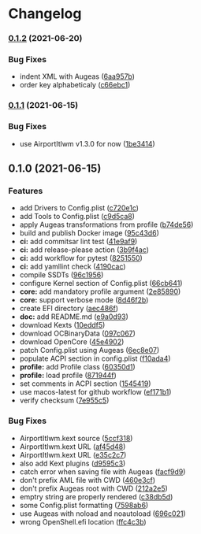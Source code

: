 # Changelog

### [0.1.2](https://www.github.com/mcanevet/geco/compare/v0.1.1...v0.1.2) (2021-06-20)


### Bug Fixes

* indent XML with Augeas ([6aa957b](https://www.github.com/mcanevet/geco/commit/6aa957bfb115234df7f61b99871bd959ff21997b))
* order key alphabeticaly ([c66ebc1](https://www.github.com/mcanevet/geco/commit/c66ebc1bb7ec1ee5152f14991ec0744d35605f08))

### [0.1.1](https://www.github.com/mcanevet/geco/compare/v0.1.0...v0.1.1) (2021-06-15)


### Bug Fixes

* use AirportItlwm v1.3.0 for now ([1be3414](https://www.github.com/mcanevet/geco/commit/1be341409cb7eab1a355a5acc0020d341acfd597))

## 0.1.0 (2021-06-15)


### Features

* add Drivers to Config.plist ([c720e1c](https://www.github.com/mcanevet/geco/commit/c720e1c84cc1954aa55adb13a17077e2cf3ed875))
* add Tools to Config.plist ([c9d5ca8](https://www.github.com/mcanevet/geco/commit/c9d5ca84d5a7139eae251c66dcab35a2df610099))
* apply Augeas transformations from profile ([b74de56](https://www.github.com/mcanevet/geco/commit/b74de56799a3c07bfc148faa627084d42f83e2e7))
* build and publish Docker image ([95c43d6](https://www.github.com/mcanevet/geco/commit/95c43d6b1fcbaf9e2c3a9a857aad38d24b6eae6b))
* **ci:** add commitsar lint test ([41e9af9](https://www.github.com/mcanevet/geco/commit/41e9af9352409f776b97ce96aca0ffc39496aadd))
* **ci:** add release-please action ([3b9f4ac](https://www.github.com/mcanevet/geco/commit/3b9f4ac3671fd73dd2c870191533d0528bdef848))
* **ci:** add workflow for pytest ([8251550](https://www.github.com/mcanevet/geco/commit/8251550c22be505272e145e413018da2e72125ec))
* **ci:** add yamllint check ([4190cac](https://www.github.com/mcanevet/geco/commit/4190cacfb0f18ae11d2abae591e9d439df3f1626))
* compile SSDTs ([96c1956](https://www.github.com/mcanevet/geco/commit/96c1956e9c6a280a378b4975ed79ffca5c1a04a2))
* configure Kernel section of Config.plist ([66cb641](https://www.github.com/mcanevet/geco/commit/66cb641a8ae02a5e3670ba2a238e3c251ec74e33))
* **core:** add mandatory profile argument ([2e85890](https://www.github.com/mcanevet/geco/commit/2e85890ee942b30b583cecda0b11e4ea152e8244))
* **core:** support verbose mode ([8d46f2b](https://www.github.com/mcanevet/geco/commit/8d46f2bb15f9f60120876b6f197b3a97823658f1))
* create EFI directory ([aec486f](https://www.github.com/mcanevet/geco/commit/aec486f8348741c84bf843940333d4cdb0eca213))
* **doc:** add README.md ([e9a0d93](https://www.github.com/mcanevet/geco/commit/e9a0d936d69a123be60109a0614461f369bdd0ff))
* download Kexts ([10eddf5](https://www.github.com/mcanevet/geco/commit/10eddf51ba8915df0fb39cdb9c924556b74981e4))
* download OCBinaryData ([097c067](https://www.github.com/mcanevet/geco/commit/097c06771f7cedfdad4d590fe5e006d5cfa0afb4))
* download OpenCore ([45e4902](https://www.github.com/mcanevet/geco/commit/45e4902116fd1804b7e8ab44c1029cc1e4f4439b))
* patch Config.plist using Augeas ([6ec8e07](https://www.github.com/mcanevet/geco/commit/6ec8e073461a9557276560f49c5f13d6b0517fb1))
* populate ACPI section in config.plist ([f10ada4](https://www.github.com/mcanevet/geco/commit/f10ada4cc5fa560db81dc2d0e8e54b61c7524b58))
* **profile:** add Profile class ([60350d1](https://www.github.com/mcanevet/geco/commit/60350d19abe2b70ac2b6f3dfe3df2f033201d10b))
* **profile:** load profile ([871944f](https://www.github.com/mcanevet/geco/commit/871944f00415611e84701abad80abf9bb27ff947))
* set comments in ACPI section ([1545419](https://www.github.com/mcanevet/geco/commit/1545419e26a92616d6568aa386528b920184e202))
* use macos-latest for github workflow ([ef171b1](https://www.github.com/mcanevet/geco/commit/ef171b11b90ce71699cbc4580a1c1d2dfe083595))
* verify checksum ([7e955c5](https://www.github.com/mcanevet/geco/commit/7e955c503d0df53e73c1f0c21e41616804bf551f))


### Bug Fixes

* AirportItlwm.kext source ([5ccf318](https://www.github.com/mcanevet/geco/commit/5ccf318d964fe7b0f1653db43d8bd15abbf2a0ed))
* AirportItlwm.kext URL ([af45d48](https://www.github.com/mcanevet/geco/commit/af45d48ec51c4a94e0bc252e4645e2bd0ec8db5a))
* AirportItlwm.kext URL ([e35c2c7](https://www.github.com/mcanevet/geco/commit/e35c2c742b32bbadcf4a5e2e9744164748113e28))
* also add Kext plugins ([d9595c3](https://www.github.com/mcanevet/geco/commit/d9595c304f59cf91e3e0156426057cd7445a456c))
* catch error when saving file with Augeas ([facf9d9](https://www.github.com/mcanevet/geco/commit/facf9d930f02a2733365e18ed294d67c908d51a6))
* don't prefix AML file with CWD ([460e3cf](https://www.github.com/mcanevet/geco/commit/460e3cf70bd1a49a4e4b1505aa43cc8629a6710f))
* don't prefix Augeas root with CWD ([212a2e5](https://www.github.com/mcanevet/geco/commit/212a2e504237c9a762fc72fd5baf47e7102b9815))
* emptry string are properly rendered ([c38db5d](https://www.github.com/mcanevet/geco/commit/c38db5d291a60fe6537446dbc3c7a747c9e48ca0))
* some Config.plist formatting ([7598ab6](https://www.github.com/mcanevet/geco/commit/7598ab6db771bb3082f03e6b4de6041627e5c8fc))
* use Augeas with noload and noautoload ([696c021](https://www.github.com/mcanevet/geco/commit/696c0217caaddd41daf9e04f7f991bd1c616bd8b))
* wrong OpenShell.efi location ([ffc4c3b](https://www.github.com/mcanevet/geco/commit/ffc4c3be5173982f2760fc922ba8ca7885e362b6))
